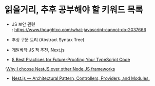 # 읽을거리, 추후 공부해야 할 키워드 목록

- JS 보안 관련  
  : https://www.thoughtco.com/what-javascript-cannot-do-2037666

- 추상 구문 트리 (Abstract Syntax Tree)

- [개발바닥 JS 책 추천, Next.js](https://www.youtube.com/watch?v=51xsW7fH7fU)

- [8 Best Practices for Future-Proofing Your TypeScript Code](https://betterprogramming.pub/8-best-practices-for-future-proofing-your-typescript-code-2600fb7d8063)

-[Why I choose NestJS over other Node JS frameworks](https://medium.com/monstar-lab-bangladesh-engineering/why-i-choose-nestjs-over-other-node-js-frameworks-6cdbd083ae67)

- [Nest.js — Architectural Pattern, Controllers, Providers, and Modules.](https://medium.com/geekculture/nest-js-architectural-pattern-controllers-providers-and-modules-406d9b192a3a)
